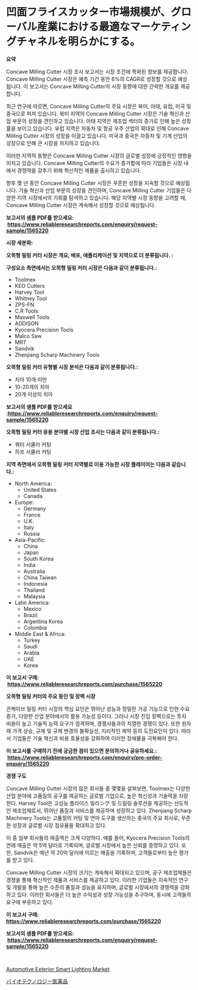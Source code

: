 <p><h1>凹面フライスカッター市場規模が、グローバル産業における最適なマーケティングチャネルを明らかにする。</h1></p><p><strong>요약</strong></p>
<p><p>Concave Milling Cutter 시장 조사 보고서는 시장 조건에 특화된 정보를 제공합니다. Concave Milling Cutter 시장은 예측 기간 동안 6%의 CAGR로 성장할 것으로 예상됩니다. 이 보고서는 Concave Milling Cutter의 시장 동향에 대한 간략한 개요를 제공합니다.</p><p>최근 연구에 따르면, Concave Milling Cutter의 주요 시장은 북미, 아태, 유럽, 미국 및 중국으로 퍼져 있습니다. 북미 지역의 Concave Milling Cutter 시장은 기술 혁신과 산업 부문의 성장을 견인하고 있습니다. 아태 지역은 제조업 섹터의 증가로 인해 높은 성장률을 보이고 있습니다. 유럽 지역은 자동차 및 항공 우주 산업의 확대로 인해 Concave Milling Cutter 시장의 성장을 이끌고 있습니다. 미국과 중국은 자동차 및 기계 산업의 성장으로 인해 큰 시장을 차지하고 있습니다.</p><p>이러한 지역적 동향은 Concave Milling Cutter 시장의 글로벌 성장에 긍정적인 영향을 미치고 있습니다. Concave Milling Cutter의 수요가 증가함에 따라 기업들은 시장 내에서 경쟁력을 갖추기 위해 혁신적인 제품을 출시하고 있습니다.</p><p>향후 몇 년 동안 Concave Milling Cutter 시장은 꾸준한 성장을 지속할 것으로 예상됩니다. 기술 혁신과 산업 부문의 성장을 견인하며, Concave Milling Cutter 기업들은 다양한 지역 시장에서의 기회를 탐색하고 있습니다. 해당 지역별 시장 동향을 고려할 때, Concave Milling Cutter 시장은 계속해서 성장할 것으로 예상됩니다.</p></p>
<p><strong>보고서의 샘플 PDF를 받으세요: &nbsp;<a href="https://www.reliableresearchreports.com/enquiry/request-sample/1565220">https://www.reliableresearchreports.com/enquiry/request-sample/1565220</a></strong></p>
<p><strong>시장 세분화:</strong></p>
<p><strong> 오목형 밀링 커터 시장은 개요, 배포, 애플리케이션 및 지역으로 더 분류됩니다. :</strong></p>
<p><strong>구성요소 측면에서는 오목형 밀링 커터 시장은 다음과 같이 분류됩니다.:</strong></p>
<p><ul><li>Toolmex</li><li>KEO Cutters</li><li>Harvey Tool</li><li>Whitney Tool</li><li>ZPS-FN</li><li>C.R Tools</li><li>Maxwell Tools</li><li>ADDISON</li><li>Kyocera Precision Tools</li><li>Malco Saw</li><li>MRT</li><li>Sandvik</li><li>Zhenjiang Scharp Machinery Tools</li></ul></p>
<p><strong> 오목형 밀링 커터 유형별 시장 분석은 다음과 같이 분류됩니다.:</strong></p>
<p><ul><li>치아 10개 미만</li><li>10-20개의 치아</li><li>20개 이상의 치아</li></ul></p>
<p><strong>보고서의 샘플 PDF를 받으세요 :<a href="https://www.reliableresearchreports.com/enquiry/request-sample/1565220">https://www.reliableresearchreports.com/enquiry/request-sample/1565220</a></strong></p>
<p><strong> 오목형 밀링 커터 응용 분야별 시장 산업 조사는 다음과 같이 분류됩니다.:</strong></p>
<p><ul><li>쿼터 서큘러 커팅</li><li>하프 서큘러 커팅</li></ul></p>
<p><strong>지역 측면에서 오목형 밀링 커터 지역별로 이용 가능한 시장 플레이어는 다음과 같습니다.:</strong></p>
<p><ul>
    <li>
        North America:
        <ul>
            <li>United States</li>
            <li>Canada</li>
        </ul>
    </li>
    <li>
        Europe:
        <ul>
            <li>Germany</li>
            <li>France</li>
            <li>U.K.</li>
            <li>Italy</li>
            <li>Russia</li>
        </ul>
    </li>
    <li>
        Asia-Pacific:
        <ul>
            <li>China</li>
            <li>Japan</li>
            <li>South Korea</li>
            <li>India</li>
            <li>Australia</li>
            <li>China Taiwan</li>
            <li>Indonesia</li>
            <li>Thailand</li>
            <li>Malaysia</li>
        </ul>
    </li>
    <li>
        Latin America:
        <ul>
            <li>Mexico</li>
            <li>Brazil</li>
            <li>Argentina Korea</li>
            <li>Colombia</li>
        </ul>
    </li>
    <li>
        Middle East & Africa:
        <ul>
            <li>Turkey</li>
            <li>Saudi</li>
            <li>Arabia</li>
            <li>UAE</li>
            <li>Korea</li>
        </ul>
    </li>
    </ul></p>
<p><strong>이 보고서 구매: &nbsp;<a href="https://www.reliableresearchreports.com/purchase/1565220">https://www.reliableresearchreports.com/purchase/1565220</a></strong></p>
<p><strong>오목형 밀링 커터의 주요 동인 및 장벽 시장</strong></p>
<p><p>콘케이브 밀링 커터 시장의 핵심 요인은 뛰어난 성능과 정밀한 가공 기능으로 인한 수요 증가, 다양한 산업 분야에서의 활용 가능성 등이다. 그러나 시장 진입 장벽으로는 투자 비용이 높고 기술적 능력 요구가 엄격하며, 경쟁사들과의 치열한 경쟁이 있다. 또한 원자재 가격 상승, 규제 및 규제 변경의 불확실성, 지리적인 제약 등의 도전요인이 있다. 따라서 기업들은 기술 혁신과 비용 효율성을 강화하여 이러한 장애물을 극복해야 한다.</p></p>
<p><strong>이 보고서를 구매하기 전에 궁금한 점이 있으면 문의하거나 공유하세요.: &nbsp;<a href="https://www.reliableresearchreports.com/enquiry/pre-order-enquiry/1565220">https://www.reliableresearchreports.com/enquiry/pre-order-enquiry/1565220</a></strong></p>
<p><strong>경쟁 구도</strong></p>
<p><p>Concave Milling Cutter 시장의 많은 회사들 중 몇몇을 살펴보면, Toolmex는 다양한 산업 분야에 고품질의 공구를 제공하는 글로벌 기업으로, 높은 혁신성과 기술력을 자랑한다. Harvey Tool은 고성능 플라이스 밀리ング 및 드릴링 솔루션을 제공하는 선도적인 제조업체로서, 뛰어난 품질과 서비스를 제공하며 성장하고 있다. Zhenjiang Scharp Machinery Tools는 고품질의 커팅 및 연마 도구를 생산하는 중국의 주요 회사로, 꾸준한 성장과 글로벌 시장 점유율을 확대하고 있다.</p><p>이 중 일부 회사들의 매출액은 크게 다양하다. 예를 들어, Kyocera Precision Tools의 연례 매출은 약 5억 달러로 기록되며, 글로벌 시장에서 높은 신뢰를 증명하고 있다. 또한, Sandvik은 매년 약 20억 달러에 이르는 매출을 기록하며, 고객들로부터 높은 평가를 받고 있다.</p><p>Concave Milling Cutter 시장의 크기는 계속해서 확대되고 있으며, 공구 제조업체들은 경쟁을 통해 혁신적인 제품과 서비스를 제공하고 있다. 이러한 기업들은 지속적인 연구 및 개발을 통해 높은 수준의 품질과 성능을 유지하며, 글로벌 시장에서의 경쟁력을 강화하고 있다. 이러한 회사들은 더 높은 수익성과 성장 가능성을 추구하며, 동시에 고객들의 요구에 부응하고 있다.</p></p>
<p><strong>이 보고서 구매: &nbsp; <a href="https://www.reliableresearchreports.com/purchase/1565220">https://www.reliableresearchreports.com/purchase/1565220</a></strong></p>
<p><strong>보고서의 샘플 PDF를 받으세요: &nbsp;<a href="https://www.reliableresearchreports.com/enquiry/request-sample/1565220">https://www.reliableresearchreports.com/enquiry/request-sample/1565220</a></strong><strong></strong></p>
<p>&nbsp;</p>
<p><p><a href="https://carnation-joke-41f.notion.site/Decoding-the-Automotive-Exterior-Smart-Lighting-Market-A-Deep-Dive-into-the-Latest-Market-Trends-M-73ccbebf399f452ab6d9ba65896dfb0d">Automotive Exterior Smart Lighting Market</a></p><p><a href="https://github.com/EstaSprer20231/Market-Research-Report-List-1/blob/main/99918195773.md">バイオテクノロジー医薬品</a></p></p>